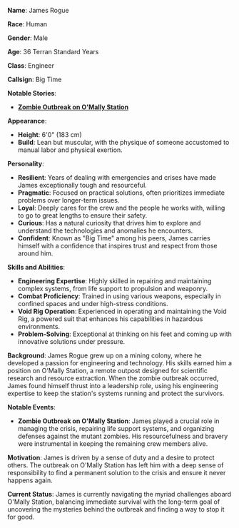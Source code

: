 **Name**: James Rogue

**Race**: Human

**Gender**: Male

**Age**: 36 Terran Standard Years

**Class**: Engineer

**Callsign**: Big Time

**Notable Stories**:

- **[Zombie Outbreak on O'Mally Station](Zombie%20Outbreak%20on%20O'Mally%20Station.md)**

**Appearance**:

- **Height**: 6'0" (183 cm)
- **Build**: Lean but muscular, with the physique of someone accustomed to manual labor and physical exertion.

**Personality**:

- **Resilient**: Years of dealing with emergencies and crises have made James exceptionally tough and resourceful.
- **Pragmatic**: Focused on practical solutions, often prioritizes immediate problems over longer-term issues.
- **Loyal**: Deeply cares for the crew and the people he works with, willing to go to great lengths to ensure their safety.
- **Curious**: Has a natural curiosity that drives him to explore and understand the technologies and anomalies he encounters.
- **Confident**: Known as "Big Time" among his peers, James carries himself with a confidence that inspires trust and respect from those around him.

**Skills and Abilities**:

- **Engineering Expertise**: Highly skilled in repairing and maintaining complex systems, from life support to propulsion and weaponry.
- **Combat Proficiency**: Trained in using various weapons, especially in confined spaces and under high-stress conditions.
- **Void Rig Operation**: Experienced in operating and maintaining the Void Rig, a powered suit that enhances his capabilities in hazardous environments.
- **Problem-Solving**: Exceptional at thinking on his feet and coming up with innovative solutions under pressure.

**Background**: James Rogue grew up on a mining colony, where he developed a passion for engineering and technology. His skills earned him a position on O'Mally Station, a remote outpost designed for scientific research and resource extraction. When the zombie outbreak occurred, James found himself thrust into a leadership role, using his engineering expertise to keep the station's systems running and protect the survivors.

**Notable Events**:

- **Zombie Outbreak on O'Mally Station**: James played a crucial role in managing the crisis, repairing life support systems, and organizing defenses against the mutant zombies. His resourcefulness and bravery were instrumental in keeping the remaining crew members alive.

**Motivation**: James is driven by a sense of duty and a desire to protect others. The outbreak on O'Mally Station has left him with a deep sense of responsibility to find a permanent solution to the crisis and ensure it never happens again.

**Current Status**: James is currently navigating the myriad challenges aboard O'Mally Station, balancing immediate survival with the long-term goal of uncovering the mysteries behind the outbreak and finding a way to stop it for good.